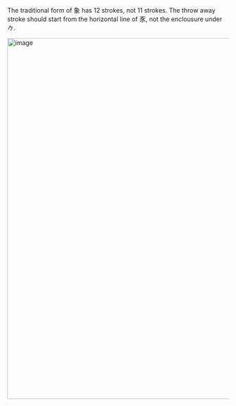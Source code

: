 The traditional form of 象 has 12 strokes, not 11 strokes. The throw away stroke should start from the horizontal line of 豕, not the enclousure under 𠂊.

<img width="822" alt="image" src="https://github.com/hfhchan/hk-font-guide/assets/8191296/aae8fe41-7df4-4b48-9617-1adc86b33ba4">
